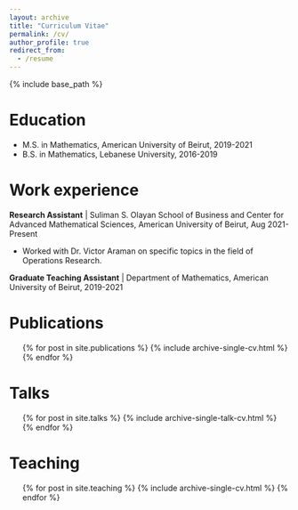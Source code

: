 ```yaml
---
layout: archive
title: "Curriculum Vitae"
permalink: /cv/
author_profile: true
redirect_from:
  - /resume
---
```


{% include base_path %}

Education
======
* M.S. in Mathematics, American University of Beirut, 2019-2021
* B.S. in Mathematics, Lebanese University, 2016-2019


# Work experience

 **Research Assistant** | 
 Suliman S. Olayan School of Business and Center for Advanced Mathematical Sciences, American University of Beirut, Aug 2021-Present
   * Worked with Dr. Victor Araman on specific topics in the field of Operations Research.
  

 **Graduate Teaching Assistant** |
 Department of Mathematics, American University of Beirut, 2019-2021
  

Publications
======
  <ul>{% for post in site.publications %}
    {% include archive-single-cv.html %}
  {% endfor %}</ul>
  
Talks
======
  <ul>{% for post in site.talks %}
    {% include archive-single-talk-cv.html %}
  {% endfor %}</ul>
  
Teaching
======
  <ul>{% for post in site.teaching %}
    {% include archive-single-cv.html %}
  {% endfor %}</ul>

